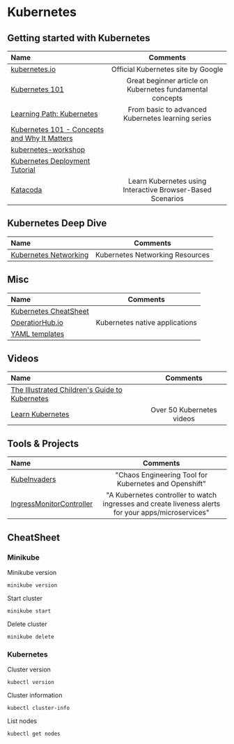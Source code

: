 # Kubernetes

## Getting started with Kubernetes

Name | Comments
:------ |:--------:
[kubernetes.io](https://kubernetes.io) | Official Kubernetes site by Google
[Kubernetes 101](https://medium.com/google-cloud/kubernetes-101-pods-nodes-containers-and-clusters-c1509e409e16) | Great beginner article on Kubernetes fundamental concepts
[Learning Path: Kubernetes](https://developer.ibm.com/series/kubernetes-learning-path/) | From basic to advanced Kubernetes learning series
[Kubernetes 101 - Concepts and Why It Matters](https://www.magalix.com/blog/kubernetes-101-concepts-and-why-it-matters?fbclid=IwAR10FZlZ9Pw5c94tGRlgsCrVZTa1bSV2mbxEP8p4cXZ5T-k4VXF-3OUKkFo) |
[kubernetes-workshop](https://github.com/eon01/kubernetes-workshop) |
[Kubernetes Deployment Tutorial](https://devopscube.com/kubernetes-deployment-tutorial) |
[Katacoda](https://www.katacoda.com/courses/kubernetes) | Learn Kubernetes using Interactive Browser-Based Scenarios

## Kubernetes Deep Dive

Name | Comments
:------ |:--------:
[Kubernetes Networking](https://github.com/nleiva/kubernetes-networking-links) | Kubernetes Networking Resources

## Misc

Name | Comments
:------ |:--------:
[Kubernetes CheatSheet](https://cheatsheet.dennyzhang.com/cheatsheet-kubernetes-A4) |
[OperatiorHub.io](https://www.operatorhub.io) | Kubernetes native applications
[YAML templates](https://cheatsheet.dennyzhang.com/kubernetes-yaml-templates) |

## Videos

Name | Comments
:------ |:--------:
[The Illustrated Children's Guide to Kubernetes](https://www.youtube.com/watch?v=4ht22ReBjno) |
[Learn Kubernetes](https://www.youtube.com/playlist?list=PL34sAs7_26wNBRWM6BDhnonoA5FMERax0) | Over 50 Kubernetes videos

## Tools & Projects

Name | Comments
:------ |:--------:
[KubeInvaders](https://github.com/lucky-sideburn/KubeInvaders) | "Chaos Engineering Tool for Kubernetes and Openshift"
[IngressMonitorController](https://github.com/stakater/IngressMonitorController) | "A Kubernetes controller to watch ingresses and create liveness alerts for your apps/microservices"

## CheatSheet

### Minikube

Minikube version

```
minikube version
```

Start cluster

```
minikube start
```

Delete cluster

```
minikube delete
```

### Kubernetes

Cluster version

```
kubectl version
```

Cluster information

```
kubectl cluster-info
```

List nodes

```
kubectl get nodes
```
